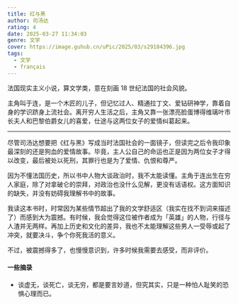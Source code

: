```yaml
---
title: 红与黑
author: 司汤达
rating: 4
date: 2025-03-27 11:34:03
genre: 文学
cover: https://image.guhub.cn/uPic/2025/03/s29184396.jpg
tags:
  - 文学
  - français
---
```


法国现实主义小说，算文学类，意在刻画 18 世纪法国的社会风貌。

主角叫于连，是一个木匠的儿子，但记忆过人、精通拉丁文、爱钻研神学，靠着自身的学识跻身上流社会。离开穷人生活之后，主角又靠一张漂亮脸蛋博得维璃叶市长夫人和巴黎伯爵女儿的喜爱，仕途与这两位女子的爱情纠葛起来。

---

尽管司汤达想要把《红与黑》写成当时法国社会的一面镜子，但读完之后令我印象最深刻的还是狗血的爱情故事。毕竟，主人公自己的命运也正是因为两位女子才得以改变，最后被处以死刑，其罪行也是为了爱情、仇恨和尊严。

因为不懂法国历史，所以书中人物大谈政治时，我不太能读懂。主角于连出生在穷人家庭，除了对拿破仑的崇拜，对政治也没什么见解，更没有话语权。这方面知识的缺失，并没有妨碍我理解书中的故事。

我读这本书时，时常因为某些情节超出了我的文学舒适区（我实在找不到词来描述了）而感到大为震撼。有时候，我会觉得这位被作者成为「英雄」的人物，行径与人渣并无两样。再加上历史和文化的差异，我也不太能理解这些男人一受辱或起了冲突，就要决斗，争个你死我活的意义。

不过，被震撼得多了，也慢慢意识到，许多时候我需要去感受，而非评价。

#### 一些摘录

- 谈虚无，谈死亡，谈无穷，都是要言妙道，但究其实，只是一种怕人耻笑的恐惧心理而已。
